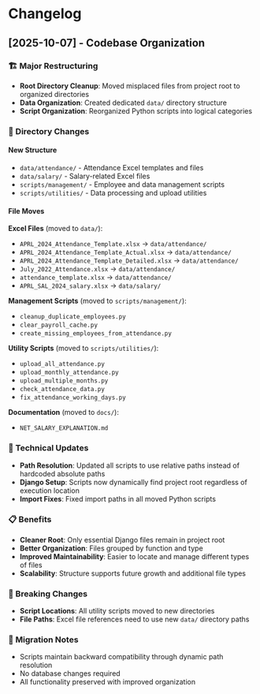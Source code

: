 # Changelog

## [2025-10-07] - Codebase Organization

### 🏗️ Major Restructuring
- **Root Directory Cleanup**: Moved misplaced files from project root to organized directories
- **Data Organization**: Created dedicated `data/` directory structure
- **Script Organization**: Reorganized Python scripts into logical categories

### 📁 Directory Changes

#### New Structure
- `data/attendance/` - Attendance Excel templates and files
- `data/salary/` - Salary-related Excel files  
- `scripts/management/` - Employee and data management scripts
- `scripts/utilities/` - Data processing and upload utilities

#### File Moves
**Excel Files** (moved to `data/`):
- `APRL_2024_Attendance_Template.xlsx` → `data/attendance/`
- `APRL_2024_Attendance_Template_Actual.xlsx` → `data/attendance/`
- `APRL_2024_Attendance_Template_Detailed.xlsx` → `data/attendance/`
- `July_2022_Attendance.xlsx` → `data/attendance/`
- `attendance_template.xlsx` → `data/attendance/`
- `APRL_SAL_2024_salary.xlsx` → `data/salary/`

**Management Scripts** (moved to `scripts/management/`):
- `cleanup_duplicate_employees.py`
- `clear_payroll_cache.py`
- `create_missing_employees_from_attendance.py`

**Utility Scripts** (moved to `scripts/utilities/`):
- `upload_all_attendance.py`
- `upload_monthly_attendance.py`
- `upload_multiple_months.py`
- `check_attendance_data.py`
- `fix_attendance_working_days.py`

**Documentation** (moved to `docs/`):
- `NET_SALARY_EXPLANATION.md`

### 🔧 Technical Updates
- **Path Resolution**: Updated all scripts to use relative paths instead of hardcoded absolute paths
- **Django Setup**: Scripts now dynamically find project root regardless of execution location
- **Import Fixes**: Fixed import paths in all moved Python scripts

### 📋 Benefits
- **Cleaner Root**: Only essential Django files remain in project root
- **Better Organization**: Files grouped by function and type
- **Improved Maintainability**: Easier to locate and manage different types of files
- **Scalability**: Structure supports future growth and additional file types

### 🚨 Breaking Changes
- **Script Locations**: All utility scripts moved to new directories
- **File Paths**: Excel file references need to use new `data/` directory paths

### 🔄 Migration Notes
- Scripts maintain backward compatibility through dynamic path resolution
- No database changes required
- All functionality preserved with improved organization